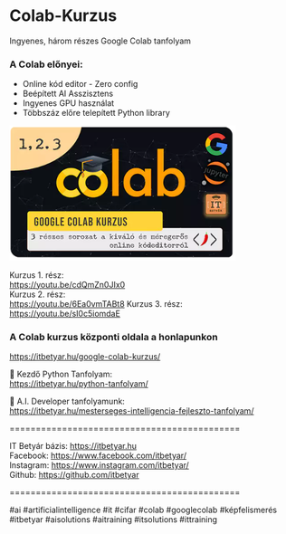 # Colab-Kurzus
Ingyenes, három részes Google Colab tanfolyam

### A Colab előnyei:  
* Online kód editor - Zero config
* Beépített AI Asszisztens
* Ingyenes GPU használat
* Többszáz előre telepített Python library


<img src="https://github.com/itbetyar/Colab-Kurzus/blob/69791d51e5bd5e24ce546004771d4151adc32f97/Colab%20sorozat_honlapra%20copy.webp" alt="IT Betyár Colab kurzus" width="400">

Kurzus 1. rész:  
https://youtu.be/cdQmZn0JIx0  
Kurzus 2. rész:  
https://youtu.be/6Ea0vmTABt8
Kurzus 3. rész:  
https://youtu.be/sI0c5iomdaE

### A Colab kurzus központi oldala a honlapunkon
https://itbetyar.hu/google-colab-kurzus/

🐍 Kezdő Python Tanfolyam:  
https://itbetyar.hu/python-tanfolyam/

🤖 A.I. Developer tanfolyamunk:  
https://itbetyar.hu/mesterseges-intelligencia-fejleszto-tanfolyam/



============================================  

IT Betyár bázis: https://itbetyar.hu  
Facebook: https://www.facebook.com/itbetyar/  
Instagram: https://www.instagram.com/itbetyar/  
Github: https://github.com/itbetyar  

============================================  

#ai #artificialintelligence #it #cifar #colab #googlecolab #képfelismerés
#itbetyar #aisolutions #aitraining #itsolutions #ittraining
